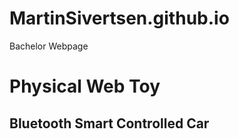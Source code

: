 # MartinSivertsen.github.io
Bachelor Webpage

# **Physical Web Toy**
## **Bluetooth Smart Controlled Car**
